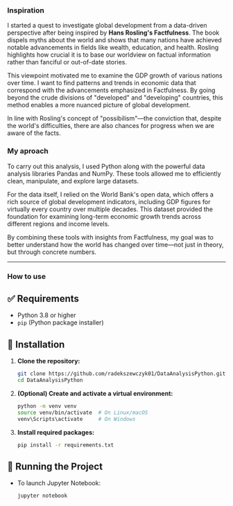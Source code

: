 ### Inspiration

I started a quest to investigate global development from a data-driven perspective after being inspired by **Hans Rosling's Factfulness**. The book dispels myths about the world and shows that many nations have achieved notable advancements in fields like wealth, education, and health. Rosling highlights how crucial it is to base our worldview on factual information rather than fanciful or out-of-date stories.

This viewpoint motivated me to examine the GDP growth of various nations over time. I want to find patterns and trends in economic data that correspond with the advancements emphasized in Factfulness. By going beyond the crude divisions of "developed" and "developing" countries, this method enables a more nuanced picture of global development.

In line with Rosling's concept of "possibilism"—the conviction that, despite the world's difficulties, there are also chances for progress when we are aware of the facts.

### My aproach

To carry out this analysis, I used Python along with the powerful data analysis libraries Pandas and NumPy. These tools allowed me to efficiently clean, manipulate, and explore large datasets.

For the data itself, I relied on the World Bank's open data, which offers a rich source of global development indicators, including GDP figures for virtually every country over multiple decades. This dataset provided the foundation for examining long-term economic growth trends across different regions and income levels.

By combining these tools with insights from Factfulness, my goal was to better understand how the world has changed over time—not just in theory, but through concrete numbers.

---

### How to use

## ✅ Requirements

- Python 3.8 or higher
- `pip` (Python package installer)

## 🚀 Installation

1. **Clone the repository:**

   ```bash
   git clone https://github.com/radekszewczyk01/DataAnalysisPython.git
   cd DataAnalysisPython
   ```

2. **(Optional) Create and activate a virtual environment:**

   ```bash
   python -m venv venv
   source venv/bin/activate  # On Linux/macOS
   venv\Scripts\activate     # On Windows
   ```

3. **Install required packages:**

   ```bash
   pip install -r requirements.txt
   ```

## 🧪 Running the Project

- To launch Jupyter Notebook:

  ```bash
  jupyter notebook
  ```
